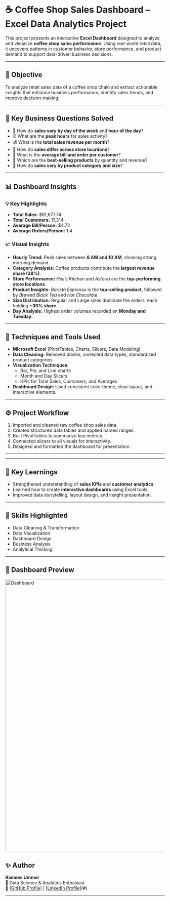 # ☕ Coffee Shop Sales Dashboard – Excel Data Analytics Project  

This project presents an interactive **Excel Dashboard** designed to analyze and visualize **coffee shop sales performance**. Using real-world retail data, it uncovers patterns in customer behavior, store performance, and product demand to support data-driven business decisions.  

---

## 🎯 **Objective**  
To analyze retail sales data of a coffee shop chain and extract actionable insights that enhance business performance, identify sales trends, and improve decision-making.  

---

## 📘 **Key Business Questions Solved**  
- 📅 How do **sales vary by day of the week** and **hour of the day**?  
- ⏰ What are the **peak hours** for sales activity?  
- 💰 What is the **total sales revenue per month**?  
- 📍 How do **sales differ across store locations**?  
- 👤 What is the **average bill and order per customer**?  
- 🧾 Which are the **best-selling products** by quantity and revenue?  
- 🧩 How do **sales vary by product category and size**?  

---

## 📊 **Dashboard Insights**
### 💡 **Key Highlights**
- **Total Sales:** $81,677.74  
- **Total Customers:** 17,314  
- **Average Bill/Person:** $4.72  
- **Average Orders/Person:** 1.4  

### 📈 **Visual Insights**
- **Hourly Trend:** Peak sales between **8 AM and 10 AM**, showing strong morning demand.  
- **Category Analysis:** Coffee products contribute the **largest revenue share (38%)**.  
- **Store Performance:** *Hell’s Kitchen* and *Astoria* are the **top-performing store locations**.  
- **Product Insights:** *Barista Espresso* is the **top-selling product**, followed by *Brewed Black Tea* and *Hot Chocolate*.  
- **Size Distribution:** Regular and Large sizes dominate the orders, each holding **~30% share**.  
- **Day Analysis:** Highest order volumes recorded on **Monday and Tuesday**.  

---

## 🧠 **Techniques and Tools Used**
- **Microsoft Excel** (PivotTables, Charts, Slicers, Data Modeling)  
- **Data Cleaning:** Removed blanks, corrected data types, standardized product categories.  
- **Visualization Techniques:**  
  - Bar, Pie, and Line charts  
  - Month and Day Slicers  
  - KPIs for Total Sales, Customers, and Averages  
- **Dashboard Design:** Used consistent color theme, clear layout, and interactive elements.  

---

## ⚙️ **Project Workflow**
1. Imported and cleaned raw coffee shop sales data.  
2. Created structured data tables and applied named ranges.  
3. Built PivotTables to summarize key metrics.  
4. Connected slicers to all visuals for interactivity.  
5. Designed and formatted the dashboard for presentation.  

---


---

## 🧩 **Key Learnings**
- Strengthened understanding of **sales KPIs** and **customer analytics**.  
- Learned how to create **interactive dashboards** using Excel tools.  
- Improved data storytelling, layout design, and insight presentation.  

---


## 🧰 **Skills Highlighted**
- Data Cleaning & Transformation  
- Data Visualization  
- Dashboard Design  
- Business Analysis  
- Analytical Thinking  

---
## 🔗 **Dashboard Preview**
<img width="1850" height="862" alt="Dashboard" src="https://github.com/user-attachments/assets/db792374-1828-4ec9-a9b4-5a29d68beee2" />

## ✨ **Author**
**Ramees Ummer**  
📍 Data Science & Analytics Enthusiast  
🔗 [[GitHub Profile](https://github.com/Ramees903757)] | [[LinkedIn Profile](https://www.linkedin.com/in/mohammedrameesummer/)](#)

---

